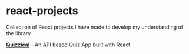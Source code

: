# react-projects

Collection of React projects I have made to develop my understanding of the library

[**Quizzical**](https://martinlrmr-quizzical.netlify.app/) - An API based Quiz App built with React
